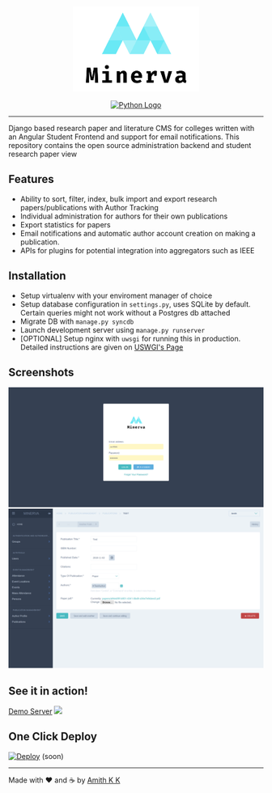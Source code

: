 
<p align="center"><img src="https://github.com/amithkk/Minerva/raw/master/logo_transparent.png" alt="Minerva Logo" width="250"/></p>
<p align="center"><a href="https://www.python.org/"><img src="http://ForTheBadge.com/images/badges/made-with-python.svg" alt="Python Logo"/></a></p>



---

Django based research paper and literature CMS for colleges written with an Angular Student Frontend and support for email notifications. This repository contains the open source administration backend and student research paper view

## Features
 - Ability to sort, filter, index, bulk import and export research papers/publications with Author Tracking
 - Individual administration for authors for their own publications
 - Export statistics for papers 
 - Email notifications and automatic author account creation on making a publication.
 - APIs for plugins for potential integration into aggregators such as IEEE
 
## Installation
 - Setup virtualenv with your enviroment manager of choice
 - Setup database configuration in `settings.py`, uses SQLite by default. Certain queries might not work without a Postgres db attached
 - Migrate DB with `manage.py syncdb`
 - Launch development server using `manage.py runserver`
 - \[OPTIONAL\] Setup nginx with `uwsgi` for running this in production. Detailed instructions are given on [USWGI's Page](https://uwsgi-docs.readthedocs.io/en/latest/tutorials/Django_and_nginx.html)


## Screenshots

![Login](https://github.com/amithkk/Minerva/raw/master/docs/login.png)
![Add Paper](https://github.com/amithkk/Minerva/raw/master/docs/addpaper.png)


 
## See it in action!
  [Demo Server](http://demo.amithkk.com/minerva) ![](https://img.shields.io/badge/webapp-down-red.svg)
  
  
## One Click Deploy
  [![Deploy](https://www.herokucdn.com/deploy/button.svg)](https://heroku.com/deploy) (soon)

---
Made with ❤ and ☕ by [Amith K K](https://amithkk.github.io)
